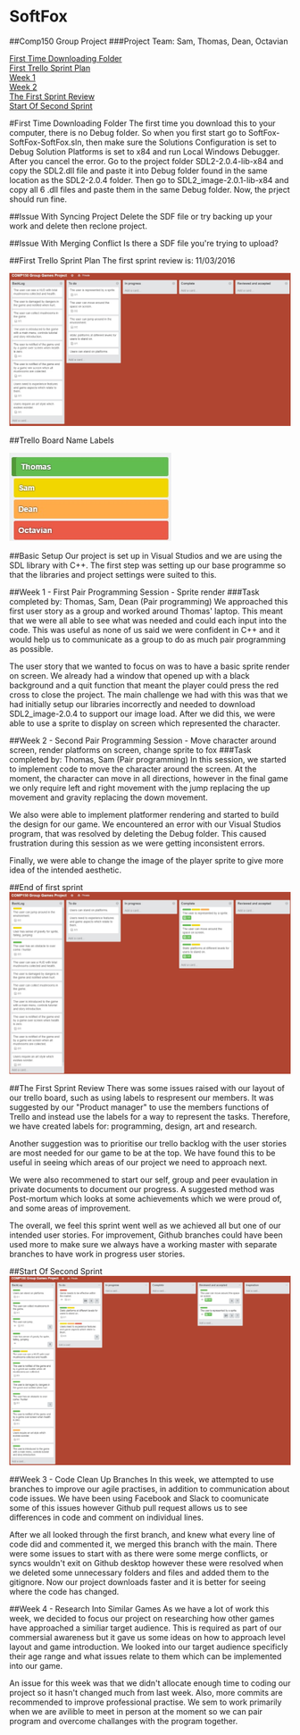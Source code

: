 # SoftFox
##Comp150 Group Project
###Project Team: Sam, Thomas, Dean, Octavian

[First Time Downloading Folder](#first-time-downloading-folder)  
[First Trello Sprint Plan](#first-trello-sprint-plan)  
[Week 1](#week-1---first-pair-programming-session---sprite-render)  
[Week 2](#week-2---second-pair-programming-session---move-character-around-screen,-render-platforms-on-screen,-change-sprite-to-fox)  
[The First Sprint Review](#the-first-sprint-review)  
[Start Of Second Sprint](#start-of-second-sprint)  

#First Time Downloading Folder
The first time you download this to your computer, there is no Debug folder. So when you first start go to SoftFox-SoftFox-SoftFox.sln, then make sure the Solutions Configuration is set to Debug Solution Platforms is set to x84 and run Local Windows Debugger. After you cancel the error. Go to the project folder SDL2-2.0.4-lib-x84 and copy the SDL2.dll file and paste it into Debug folder found in the same location as the SDL2-2.0.4 folder. Then go to SDL2_image-2.0.1-lib-x84 and copy all 6 .dll files and paste them in the same Debug folder. Now, the prject should run fine.

##Issue With Syncing Project
Delete the SDF file or try backing up your work and delete then reclone project.

##Issue With Merging Conflict
Is there a SDF file you're trying to upload?

##First Trello Sprint Plan
The first sprint review is: 11/03/2016

![alt text][first_sprint_plan_group]

[first_sprint_plan_group]: https://github.com/sw180283/SoftFox/blob/master/Trello/First_Sprint_Plan_Group.jpg "First Trello Sprint Plan"

##Trello Board Name Labels

![alt text][trello_board_name_label]

[trello_board_name_label]: https://github.com/sw180283/SoftFox/blob/master/Trello/Trello_Board_Name_Labels.jpg "Trello Board Name Labels"

##Basic Setup
Our project is set up in Visual Studios and we are using the SDL library with C++. The first step was setting up our base programme so that the libraries and project settings were suited to this.

##Week 1 - First Pair Programming Session - Sprite render
###Task completed by: Thomas, Sam, Dean (Pair programming)
We approached this first user story as a group and worked around Thomas' laptop. This meant that we were all able to see what was needed and could each input into the code. This was useful as none of us said we were confident in C++ and it would help us to communicate as a group to do as much pair programming as possible.

The user story that we wanted to focus on was to have a basic sprite render on screen. We already had a window that opened up with a black background and a quit function that meant the player could press the red cross to close the project. The main challenge we had with this was that we had initially setup our libraries incorrectly and needed to download SDL2_image-2.0.4 to support our image load. After we did this, we were able to use a sprite to display on screen which represented the character.

##Week 2 - Second Pair Programming Session - Move character around screen, render platforms on screen, change sprite to fox
###Task completed by: Thomas, Sam (Pair programming)
In this session, we started to implement code to move the character around the screen. At the moment, the character can move in all directions, however in the final game we only require left and right movement with the jump replacing the up movement and gravity replacing the down movement.

We also were able to implement platformer rendering and started to build the design for our game. We encountered an error with our Visual Studios program, that was resolved by deleting the Debug folder. This caused frustration during this session as we were getting inconsistent errors.

Finally, we were able to change the image of the player sprite to give more idea of the intended aesthetic.

##End of first sprint
![alt text][End_of_first_sprint]

[End_of_first_sprint]: https://github.com/sw180283/SoftFox/blob/master/Trello/First_Complete_Sprint_Plan.jpg "End Of First Sprint"

##The First Sprint Review
There was some issues raised with our layout of our trello board, such as using labels to respresent our members. It was suggested by our "Product manager" to use the members functions of Trello and instead use the labels for a way to represent the tasks. Therefore, we have created labels for: programming, design, art and research.

Another suggestion was to prioritise our trello backlog with the user stories are most needed for our game to be at the top. We have found this to be useful in seeing which areas of our project we need to approach next.

We were also recommened to start our self, group and peer evaulation in private documents to document our progress. A suggested method was Post-mortum which looks at some achievements which we were proud of, and some areas of improvement.

The overall, we feel this sprint went well as we achieved all but one of our intended user stories. For improvement, Github branches could have been used more to make sure we always have a working master with separate branches to have work in progress user stories.

##Start Of Second Sprint
![alt text][Start_of_second_sprint] 

[Start_of_second_sprint]: https://github.com/sw180283/SoftFox/blob/master/Trello/Second_Group_Sprint_Plan.jpg "Start Of Second Sprint"

##Week 3 - Code Clean Up Branches
In this week, we attempted to use branches to improve our agile practises, in addition to communication about code issues. We have been using Facebook and Slack to coomunicate some of this issues however Github pull request allows us to see differences in code and comment on individual lines.

After we all looked through the first branch, and knew what every line of code did and commented it, we merged this branch with the main. There were some issues to start with as there were some merge conflicts, or syncs wouldn't exit on Github desktop however these were resolved when we deleted some unnecessary folders and files and added them to the gitignore. Now our project downloads faster and it is better for seeing where the code has changed.

##Week 4 - Research Into Similar Games
As we have a lot of work this week, we decided to focus our project on researching how other games have approached a similiar target audience. This is required as part of our commersial awareness but it gave us some ideas on how to approach level layout and game introduction. We looked into our target audience specificly their age range and what issues relate to them which can be implemented into our game.

An issue for this week was that we didn't allocate enough time to coding our project so it hasn't changed much from last week. Also, more commits are recommended to improve professional practise. We sem to work primarily when we are avilible to meet in person at the moment so we can pair program and overcome challanges with the program together.
